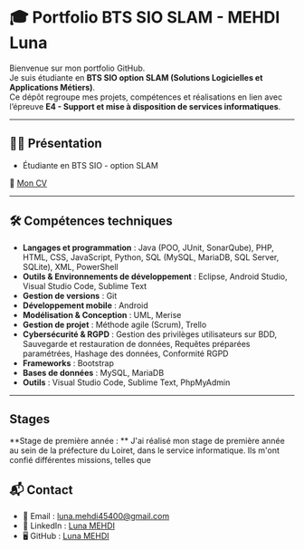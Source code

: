 # 🎓 Portfolio BTS SIO SLAM - MEHDI Luna

Bienvenue sur mon portfolio GitHub.  
Je suis étudiante en **BTS SIO option SLAM (Solutions Logicielles et Applications Métiers)**.  
Ce dépôt regroupe mes projets, compétences et réalisations en lien avec l’épreuve **E4 - Support et mise à disposition de services informatiques**.

---

## 👩‍💻 Présentation

- Étudiante en BTS SIO - option SLAM  

📄 [Mon CV](https://www.canva.com/design/DAGVtNDeO54/qS8fqGs13rvw_b_kVCwMrg/view?utm_content=DAGVtNDeO54&utm_campaign=designshare&utm_medium=link2&utm_source=uniquelinks&utlId=h608f09ffd5)

---

## 🛠️ Compétences techniques

- **Langages et programmation** : Java (POO, JUnit, SonarQube), PHP, HTML, CSS, JavaScript, Python, SQL (MySQL, MariaDB, SQL Server, SQLite), XML, PowerShell
- **Outils & Environnements de développement** : Eclipse, Android Studio, Visual Studio Code, Sublime Text
- **Gestion de versions** : Git
- **Développement mobile** : Android
- **Modélisation & Conception** : UML, Merise
- **Gestion de projet** : Méthode agile (Scrum), Trello
- **Cybersécurité & RGPD** : Gestion des privilèges utilisateurs sur BDD, Sauvegarde et restauration de données, Requêtes préparées paramétrées, Hashage des données, Conformité RGPD
- **Frameworks** : Bootstrap  
- **Bases de données** : MySQL, MariaDB 
- **Outils** : Visual Studio Code, Sublime Text, PhpMyAdmin  

---

## Stages

**Stage de première année : **
J'ai réalisé mon stage de première année au sein de la préfecture du Loiret, dans le service informatique. Ils m'ont confié différentes missions, telles que


## 📬 Contact

- 📧 Email : luna.mehdi45400@gmail.com  
- 💼 LinkedIn : [Luna MEHDI](https://www.linkedin.com/in/luna-mehdi)  
- 🖥️ GitHub : [Luna MEHDI](https://github.com/luluslam)
